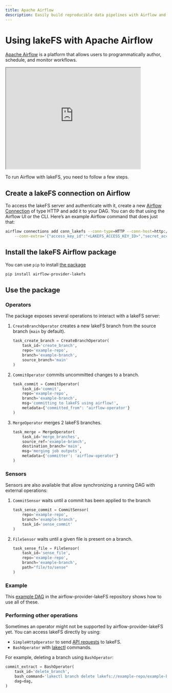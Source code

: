 ```yaml
---
title: Apache Airflow
description: Easily build reproducible data pipelines with Airflow and lakeFS using commits, without modifying the code or logic of your job.
---
```


# Using lakeFS with Apache Airflow

[Apache Airflow](https://airflow.apache.org/) is a platform that allows users to programmatically author, schedule, and monitor workflows.

<iframe width="420" height="315" src="https://www.youtube.com/embed/HuQQUvmVjhU"></iframe>

To run Airflow with lakeFS, you need to follow a few steps.

## Create a lakeFS connection on Airflow

To access the lakeFS server and authenticate with it, create a new [Airflow
Connection](https://airflow.apache.org/docs/apache-airflow/stable/howto/connection.html)
of type HTTP and add it to your DAG.  You can do that using the Airflow UI
or the CLI. Here’s an example Airflow command that does just that:

```bash
airflow connections add conn_lakefs --conn-type=HTTP --conn-host=http://<LAKEFS_ENDPOINT> \
    --conn-extra='{"access_key_id":"<LAKEFS_ACCESS_KEY_ID>","secret_access_key":"<LAKEFS_SECRET_ACCESS_KEY>"}'
```

## Install the lakeFS Airflow package

You can use `pip` to install [the package](https://pypi.org/project/airflow-provider-lakefs/)

```bash
pip install airflow-provider-lakefs
```

## Use the package

### Operators

The package exposes several operations to interact with a lakeFS server:

1. `CreateBranchOperator` creates a new lakeFS branch from the source branch (`main` by default).
    ```python
    task_create_branch = CreateBranchOperator(
        task_id='create_branch',
        repo='example-repo',
        branch='example-branch',
        source_branch='main'
    )
    ```
1. `CommitOperator` commits uncommitted changes to a branch.
    ```python
    task_commit = CommitOperator(
        task_id='commit',
        repo='example-repo',
        branch='example-branch',
        msg='committing to lakeFS using airflow!',
        metadata={'committed_from": "airflow-operator'}
    )
    ```
1. `MergeOperator` merges 2 lakeFS branches.
    ```python
    task_merge = MergeOperator(
        task_id='merge_branches',
        source_ref='example-branch',
        destination_branch='main',
        msg='merging job outputs',
        metadata={'committer': 'airflow-operator'}
    )
    ```

### Sensors

Sensors are also available that allow synchronizing a running DAG with external operations:

1. `CommitSensor` waits until a commit has been applied to the branch
    ```python
    task_sense_commit = CommitSensor(
        repo='example-repo',
        branch='example-branch',
        task_id='sense_commit'
    )
    ```
1. `FileSensor` waits until a given file is present on a branch.
    ```python
    task_sense_file = FileSensor(
        task_id='sense_file',
        repo='example-repo',
        branch='example-branch',
        path="file/to/sense"
    )
    ```

### Example

This [example DAG](https://github.com/treeverse/airflow-provider-lakeFS/blob/main/lakefs_provider/example_dags/lakefs-dag.py)
in the airflow-provider-lakeFS repository shows how to use all of these.

### Performing other operations

Sometimes an operator might not be supported by airflow-provider-lakeFS yet. You can access lakeFS directly by using:

- `SimpleHttpOperator` to send [API requests](/reference/api/) to lakeFS. 
- `BashOperator` with [lakectl](/reference/cli/) commands.

For example, deleting a branch using `BashOperator`:

```python
commit_extract = BashOperator(
    task_id='delete_branch',
    bash_command='lakectl branch delete lakefs://example-repo/example-branch',
    dag=dag,
)
```
